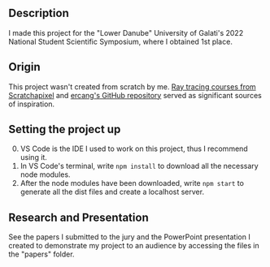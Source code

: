 ## Description
I made this project for the "Lower Danube" University of Galati's 2022 National Student Scientific Symposium, where I obtained 1st place.

## Origin
This project wasn't created from scratch by me. [Ray tracing courses from Scratchapixel](https://www.scratchapixel.com/lessons/3d-basic-rendering/introduction-to-ray-tracing/how-does-it-work.html) and [ercang's GitHub repository](https://github.com/ercang/raytracer-js) served as significant sources of inspiration.

## Setting the project up
0. VS Code is the IDE I used to work on this project, thus I recommend using it.
1. In VS Code's terminal, write ```npm install``` to download all the necessary node modules.
2. After the node modules have been downloaded, write ```npm start``` to generate all the dist files and create a localhost server.

## Research and Presentation
See the papers I submitted to the jury and the PowerPoint presentation I created to demonstrate my project to an audience by accessing the files in the "papers" folder.
